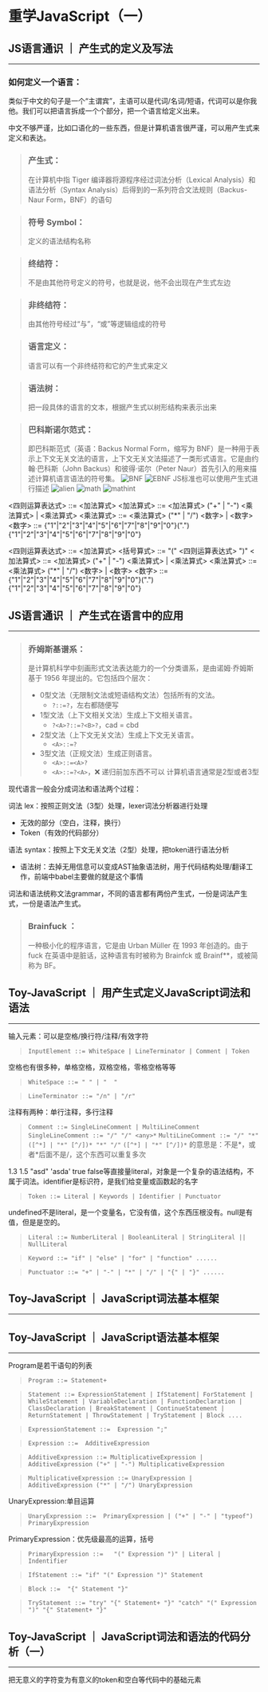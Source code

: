 # 重学JavaScript（一）

## JS语言通识 ｜ 产生式的定义及写法
___


### 如何定义一个语言：

类似于中文的句子是一个“主谓宾”，主语可以是代词/名词/短语，代词可以是你我他。我们可以把语言拆成一个个部分，把一个语言给定义出来。

中文不够严谨，比如口语化的一些东西，但是计算机语言很严谨，可以用产生式来定义和表达。


> ### 产生式： 
> 在计算机中指 Tiger 编译器将源程序经过词法分析（Lexical Analysis）和语法分析（Syntax Analysis）后得到的一系列符合文法规则（Backus-Naur Form，BNF）的语句

> ### 符号 Symbol： 
> 定义的语法结构名称

> ### 终结符： 
> 不是由其他符号定义的符号，也就是说，他不会出现在产生式左边

> ### 非终结符： 
> 由其他符号经过“与”，“或”等逻辑组成的符号

> ### 语言定义：
> 语言可以有一个非终结符和它的产生式来定义

> ### 语法树： 
> 把一段具体的语言的文本，根据产生式以树形结构来表示出来

> ### 巴科斯诺尔范式： 
> 即巴科斯范式（英语：Backus Normal Form，缩写为 BNF）是一种用于表示上下文无关文法的语言，上下文无关文法描述了一类形式语言。它是由约翰·巴科斯（John Backus）和彼得·诺尔（Peter Naur）首先引入的用来描述计算机语言语法的符号集。
> ![BNF](images/bnf.png)
> ![EBNF](images/ebnf.png)
> JS标准也可以使用产生式进行描述
> ![alien](images/alien.png)
> ![math](images/math.png)
> ![mathint](images/mathint.png)

<四则运算表达式> ::= <加法算式>
<加法算式> ::= <加法算式> ("+" | "-") <乘法算式> | <乘法算式>
<乘法算式> ::= <乘法算式> ("*" | "/") <数字> | <数字>
<数字> ::= {"1"|"2"|"3"|"4"|"5"|"6"|"7"|"8"|"9"|"0"}("."){"1"|"2"|"3"|"4"|"5"|"6"|"7"|"8"|"9"|"0"}

<四则运算表达式> ::= <加法算式>
<括号算式> ::= "(" <四则运算表达式> ")"
<加法算式> ::= <加法算式> ("+" | "-") <乘法算式> | <乘法算式>
<乘法算式> ::= <乘法算式> ("*" | "/") <数字> | <数字>
<数字> ::= {"1"|"2"|"3"|"4"|"5"|"6"|"7"|"8"|"9"|"0"}("."){"1"|"2"|"3"|"4"|"5"|"6"|"7"|"8"|"9"|"0"}
## JS语言通识 ｜ 产生式在语言中的应用
___

> ### 乔姆斯基谱系：
> 是计算机科学中刻画形式文法表达能力的一个分类谱系，是由诺姆·乔姆斯基于 1956 年提出的。它包括四个层次：
> - 0型文法（无限制文法或短语结构文法）包括所有的文法。
>    - `?::=?`，左右都随便写
> - 1型文法（上下文相关文法）生成上下文相关语言。
>    - `?<A>?::=?<B>?`，cad = cbd
> - 2型文法（上下文无关文法）生成上下文无关语言。
>    - `<A>::=?`
> - 3型文法（正规文法）生成正则语言。
>    - `<A>::=<A>?`
>    - `<A>::=?<A>`，❌ 递归前加东西不可以
> 计算机语言通常是2型或者3型

现代语言一般会分成词法和语法两个过程：

词法 lex：按照正则文法（3型）处理，lexer词法分析器进行处理
- 无效的部分（空白，注释，换行）
- Token（有效的代码部分）

语法 syntax：按照上下文无关文法（2型）处理，把token进行语法分析
- 语法树：去掉无用信息可以变成AST抽象语法树，用于代码结构处理/翻译工作，前端中babel主要做的就是这个事情

词法和语法统称文法grammar，不同的语言都有两份产生式，一份是词法产生式，一份是语法产生式。

> ###  Brainfuck ：
> 一种极小化的程序语言，它是由 Urban Müller 在 1993 年创造的。由于 fuck 在英语中是脏话，这种语言有时被称为 Brainfck 或 Brainf**，或被简称为 BF。


## Toy-JavaScript ｜ 用产生式定义JavaScript词法和语法
___

输入元素：可以是空格/换行符/注释/有效字符
> `InputElement ::= WhiteSpace | LineTerminator | Comment | Token`

空格也有很多种，单格空格，双格空格，零格空格等等
> `WhiteSpace ::= " " | "  "`

> `LineTerminator ::= "/n" | "/r"`

注释有两种：单行注释，多行注释
> `Comment ::= SingleLineComment | MultiLineComment`
> `SingleLineComment ::= "/" "/" <any>*`
> `MultiLineComment ::= "/" "*" ([^*] | "*" [^/])* "*" "/"` 
> `([^*] | "*" [^/])*` 的意思是：不是*，或者*后面不是/，这个东西可以重复多次
    

1.3 1.5 "asd" 'asda' true false等直接量literal，对象是一个复杂的语法结构，不属于词法。identifier是标识符，是我们给变量或函数起的名字
> `Token ::= Literal | Keywords | Identifier | Punctuator`

undefined不是literal，是一个变量名，它没有值，这个东西压根没有。null是有值，但是是空的。
> `Literal ::= NumberLiteral | BooleanLiteral | StringLiteral || NullLiteral`

> `Keyword ::= "if" | "else" | "for" | "function" ......`

> `Punctuator ::= "+" | "-" | "*" | "/" | "{" | "}" ......`


## Toy-JavaScript ｜ JavaScript词法基本框架
___


## Toy-JavaScript ｜ JavaScript语法基本框架
___
Program是若干语句的列表
> `Program ::= Statement+ `

> `Statement ::= ExpressionStatement | IfStatement| ForStatement | WhileStatement | VariableDeclaration | FunctionDeclaration | ClassDeclaration | BreakStatement | ContinueStatement | ReturnStatement | ThrowStatement | TryStatement | Block ....`

> `ExpressionStatement ::=  Expression ";"`

> `Expression ::=  AdditiveExpression`

> `AdditiveExpression ::= MultiplicativeExpression | AdditiveExpression ("+" | "-") MultiplicativeExpression`

> `MultiplicativeExpression ::= UnaryExpression | AdditiveExpression ("*" | "/") UnaryExpression`

UnaryExpression:单目运算
> `UnaryExpression ::=  PrimaryExpression | ("+" | "-" | "typeof") PrimaryExpression`

PrimaryExpression：优先级最高的运算，括号
> `PrimaryExpression ::=   "(" Expression ")" | Literal | Indentifier`

> `IfStatement ::= "if" "(" Expression ")" Statement`

> `Block ::=  "{" Statement "}"`

> `TryStatement ::= "try" "{" Statement+ "}" "catch" "(" Expression ")" "{" Statement+ "}"`

## Toy-JavaScript ｜ JavaScript词法和语法的代码分析（一）
___

把无意义的字符变为有意义的token和空白等代码中的基础元素